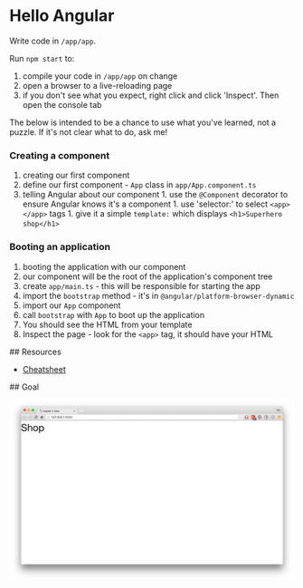 # Hello Angular

Write code in `/app/app`.

Run `npm start` to:

1. compile your code in `/app/app` on change
1. open a browser to a live-reloading page
1. if you don't see what you expect, right click and click 'Inspect'. Then open the console tab

The below is intended to be a chance to use what you've learned, not a puzzle. If it's not clear what to do, ask me!

### Creating a component

1. creating our first component
  1. define our first component - `App` class in `app/App.component.ts`
  1. telling Angular about our component
    1. use the `@Component` decorator to ensure Angular knows it's a component
    1. use 'selector:' to select `<app></app>` tags
    1. give it a simple `template:` which displays `<h1>Superhero shop</h1>`


### Booting an application

1. booting the application with our component
  1. our component will be the root of the application's component tree
  1. create `app/main.ts` - this will be responsible for starting the app
  1. import the `bootstrap` method - it's in `@angular/platform-browser-dynamic`
  1. import our `App` component
  1. call `bootstrap` with `App` to boot up the application
  1. You should see the HTML from your template
  1. Inspect the page - look for the `<app>` tag, it should have your HTML


## Resources

- [Cheatsheet](https://angular.io/docs/ts/latest/guide/cheatsheet.html)

## Goal

![goal](hello-angular.png)
